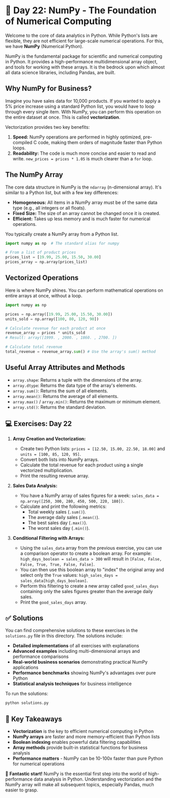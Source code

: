 # 📘 Day 22: NumPy - The Foundation of Numerical Computing

Welcome to the core of data analytics in Python. While Python's lists are flexible, they are not efficient for large-scale numerical operations. For this, we have **NumPy** (Numerical Python).

NumPy is the fundamental package for scientific and numerical computing in Python. It provides a high-performance multidimensional array object, and tools for working with these arrays. It is the bedrock upon which almost all data science libraries, including Pandas, are built.

## Why NumPy for Business?

Imagine you have sales data for 10,000 products. If you wanted to apply a 5% price increase using a standard Python list, you would have to loop through every single item. With NumPy, you can perform this operation on the entire dataset at once. This is called **vectorization**.

Vectorization provides two key benefits:

1. **Speed:** NumPy operations are performed in highly optimized, pre-compiled C code, making them orders of magnitude faster than Python loops.
2. **Readability:** The code is much more concise and easier to read and write. `new_prices = prices * 1.05` is much clearer than a `for` loop.

## The NumPy Array

The core data structure in NumPy is the `ndarray` (n-dimensional array). It's similar to a Python list, but with a few key differences:

* **Homogeneous:** All items in a NumPy array must be of the same data type (e.g., all integers or all floats).
* **Fixed Size:** The size of an array cannot be changed once it is created.
* **Efficient:** Takes up less memory and is much faster for numerical operations.

You typically create a NumPy array from a Python list.

```python
import numpy as np  # The standard alias for numpy

# From a list of product prices
prices_list = [19.99, 25.00, 15.50, 30.00]
prices_array = np.array(prices_list)
```

## Vectorized Operations

Here is where NumPy shines. You can perform mathematical operations on entire arrays at once, without a loop.

```python
import numpy as np

prices = np.array([19.99, 25.00, 15.50, 30.00])
units_sold = np.array([100, 80, 120, 90])

# Calculate revenue for each product at once
revenue_array = prices * units_sold
# Result: array([1999. , 2000. , 1860. , 2700. ])

# Calculate total revenue
total_revenue = revenue_array.sum() # Use the array's sum() method
```

## Useful Array Attributes and Methods

* `array.shape`: Returns a tuple with the dimensions of the array.
* `array.dtype`: Returns the data type of the array's elements.
* `array.sum()`: Returns the sum of all elements.
* `array.mean()`: Returns the average of all elements.
* `array.max()` / `array.min()`: Returns the maximum or minimum element.
* `array.std()`: Returns the standard deviation.

## 💻 Exercises: Day 22

1. **Array Creation and Vectorization:**
    * Create two Python lists: `prices = [12.50, 15.00, 22.50, 18.00]` and `units = [100, 85, 120, 95]`.
    * Convert both lists into NumPy arrays.
    * Calculate the total revenue for each product using a single vectorized multiplication.
    * Print the resulting revenue array.

2. **Sales Data Analysis:**
    * You have a NumPy array of sales figures for a week: `sales_data = np.array([250, 300, 280, 450, 500, 220, 180])`.
    * Calculate and print the following metrics:
        * Total weekly sales (`.sum()`).
        * The average daily sales (`.mean()`).
        * The best sales day (`.max()`).
        * The worst sales day (`.min()`).

3. **Conditional Filtering with Arrays:**
    * Using the `sales_data` array from the previous exercise, you can use a comparison operator to create a boolean array. For example: `high_days_boolean = sales_data > 300` will result in `[False, False, False, True, True, False, False]`.
    * You can then use this boolean array to "index" the original array and select only the `True` values: `high_sales_days = sales_data[high_days_boolean]`.
    * Perform this filtering to create a new array called `good_sales_days` containing only the sales figures greater than the average daily sales.
    * Print the `good_sales_days` array.

## ✅ Solutions

You can find comprehensive solutions to these exercises in the `solutions.py` file in this directory. The solutions include:

* **Detailed implementations** of all exercises with explanations
* **Advanced examples** including multi-dimensional arrays and performance comparisons
* **Real-world business scenarios** demonstrating practical NumPy applications
* **Performance benchmarks** showing NumPy's advantages over pure Python
* **Statistical analysis techniques** for business intelligence

To run the solutions:

```python
python solutions.py
```

## 🚀 Key Takeaways

* **Vectorization** is the key to efficient numerical computing in Python
* **NumPy arrays** are faster and more memory-efficient than Python lists
* **Boolean indexing** enables powerful data filtering capabilities
* **Array methods** provide built-in statistical functions for business analysis
* **Performance matters** - NumPy can be 10-100x faster than pure Python for numerical operations

🎉 **Fantastic start!** NumPy is the essential first step into the world of high-performance data analysis in Python. Understanding vectorization and the NumPy array will make all subsequent topics, especially Pandas, much easier to grasp.
